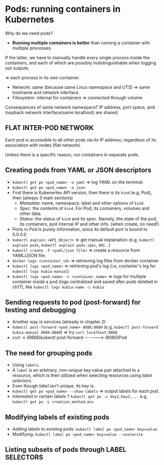 # Pods: running containers in Kubernetes
Why do we need pods?
- **Running multiple containers is better** than running a container with multiple processes.

If the latter, we have to manually handle every single process inside the containers,
and each of which are possibly indistinguishable when logging out outputs.

=> each process in its own container.

- Network: same (because same Linux namespace and UTS) => same hostname and network interface.
- Filesystem: internal for containers => connected through volume

Consequences of same network namespace? IP address, port space, and loopback network interface(same localhost) are shared.

## FLAT INTER-POD NETWORK
Each pod is accessible to all other pods via its IP address, regardless of its association with nodes (flat network).

Unless there is a specific reason, run containers in separate pods.

## Creating pods from YAML or JSON descriptors
- `kubectl get po <pod_name> -o yaml` => log YAML on the terminal.
- `kubectl get po <pod_name> -o json`
- First there is Kubenertes API version, then there is its `kind` (e.g, Pod), then (always 3 main sections)
    - *Metadata*: name, namespace, label and other options of `kind`
    - *Spec*: the contents of `kind`. For Pod, its containers, volumes and other data.
    - *Status*: the status of `kind` and its *spec*. Namely, the state of the pod, its containers, pod internal IP and other info.
    (when create, no need!)
- Ports in Pod is purely information, since its default port is bound to 0.0.0.0
- `kubectl explain <API_Object>` => get manual explanation (e.g, `kubectl explain pods`, `kubectl explain pods.spec`, etc...)
- `kubectl create -f <yaml/json file>` => create a resource from YAML/JSON file.
- `docker logs <container_id>` => retrieving log files from docker container
- `kubectl logs <pod_name>` => retrieving pod's log (i.e, container's log for `kubectl logs kubia-manual`)
- `kubectl logs <pod_name> -c <container_name>` => logs for multiple container inside a pod (logs centralized and saved after pods deleted in ch17), 
like `kubectl logs kubia-name -c kubia`

## Sending requests to pod (post-forward) for testing and debugging
- Another way is services (already in chapter 2)
- `kubectl post-forward <pod_name> 8888:8080` (e.g, `kubectl post-forward kubia-manual 8888:8080`) => try `curl localhost:8888`
- curl -> (8888)kubectl post-forward -------> (8080)Pod

## The need for grouping pods
- Using `labels`.
- A `label` is an arbitrary, non-unique key:value pair attached to a resource,
which is then utilized when selecting resources using *label selectors*.
- Even though *label* isn't unique, its key is.
- `kubectl get po <pod_name> --show-labels` => output labels for each pod.
- Interested in certain labels ? `kubectl get po -L key1,key2,...` e.g, `kubectl get po -L creation_method,env`

## Modifying labels of existing pods
- Adding labels to exisitng pods: `kubectl label po <pod_name> key=value`
- Modifying: `kubectl label po <pod_name> key=value --overwrite`

## Listing subsets of pods through LABEL SELECTORS
